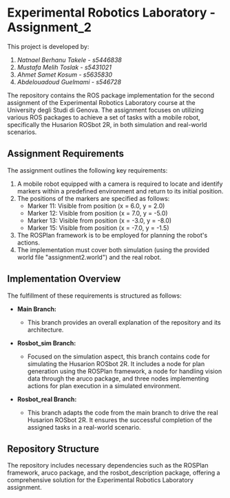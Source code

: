 # Experimental Robotics Laboratory - Assignment_2
This project is developed by:
1. *Natnael Berhanu Takele - s5446838*
2. *Mustafa Melih Toslak - s5431021*
3. *Ahmet Samet Kosum - s5635830*
4. *Abdelouadoud Guelmami - s546728*

The repository contains the ROS package implementation for the second assignment of the Experimental Robotics Laboratory course at the University degli Studi di Genova. The assignment focuses on utilizing various ROS packages to achieve a set of tasks with a mobile robot, specifically the Husarion ROSbot 2R, in both simulation and real-world scenarios.

## Assignment Requirements

The assignment outlines the following key requirements:

1. A mobile robot equipped with a camera is required to locate and identify markers within a predefined environment and return to its initial position.
2. The positions of the markers are specified as follows:
   - Marker 11: Visible from position (x = 6.0, y = 2.0)
   - Marker 12: Visible from position (x = 7.0, y = -5.0)
   - Marker 13: Visible from position (x = -3.0, y = -8.0)
   - Marker 15: Visible from position (x = -7.0, y = -1.5)
3. The ROSPlan framework is to be employed for planning the robot's actions.
4. The implementation must cover both simulation (using the provided world file "assignment2.world") and the real robot.

## Implementation Overview

The fulfillment of these requirements is structured as follows:

- **Main Branch:**
  - This branch provides an overall explanation of the repository and its architecture.

- **Rosbot_sim Branch:**
  - Focused on the simulation aspect, this branch contains code for simulating the Husarion ROSbot 2R. It includes a node for plan generation using the ROSPlan framework, a node for handling vision data through the aruco package, and three nodes implementing actions for plan execution in a simulated environment.

- **Rosbot_real Branch:**
  - This branch adapts the code from the main branch to drive the real Husarion ROSbot 2R. It ensures the successful completion of the assigned tasks in a real-world scenario.

## Repository Structure

The repository includes necessary dependencies such as the ROSPlan framework, aruco package, and the rosbot_description package, offering a comprehensive solution for the Experimental Robotics Laboratory assignment.

